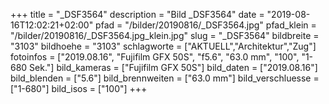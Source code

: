 +++
title = "_DSF3564"
description = "Bild _DSF3564"
date = "2019-08-16T12:02:21+02:00"
pfad = "/bilder/20190816/_DSF3564.jpg"
pfad_klein = "/bilder/20190816/_DSF3564.jpg_klein.jpg"
slug = "_DSF3564"
bildbreite = "3103"
bildhoehe = "3103"
schlagworte = ["AKTUELL","Architektur","Zug"]
fotoinfos = ["2019.08.16", "Fujifilm GFX 50S", "f5.6", "63.0 mm", "100", "1-680 Sek."]
bild_kameras = ["Fujifilm GFX 50S"]
bild_daten = ["2019.08.16"]
bild_blenden = ["5.6"]
bild_brennweiten = ["63.0 mm"]
bild_verschluesse = ["1-680"]
bild_isos = ["100"]
+++
